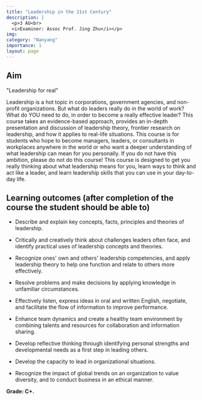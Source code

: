 ```yaml
---
title: "Leadership in the 21st Century"
description: |
  <p>3 AU<br>
  <i>Examiner: Assoc Prof. Jing Zhu</i></p>
img:
category: "Nanyang"
importance: 1
layout: page
---
```


## Aim

"Leadership for real"

Leadership is a hot topic in corporations, government agencies, and non-profit organizations. But what do leaders really do in the world of work? What do YOU need to do, in order to become a really effective leader? This course takes an evidence-based approach, provides an in-depth presentation and discussion of leadership theory, frontier research on leadership, and how it applies to real-life situations. This course is for students who hope to become managers, leaders, or consultants in workplaces anywhere in the world or who want a deeper understanding of what leadership can mean for you personally. If you do not have this ambition, please do not do this course! This course is designed to get you really thinking about what leadership means for you, learn ways to think and act like a leader, and learn leadership skills that you can use in your day-to-day life.

## Learning outcomes (after completion of the course the student should be able to)

- Describe and explain key concepts, facts, principles and theories of leadership.

- Critically and creatively think about challenges leaders often face, and identify practical uses of leadership concepts and theories.

- Recognize ones' own and others' leadership competencies, and apply leadership theory to help one function and relate to others more effectively.

- Resolve problems and make decisions by applying knowledge in unfamiliar circumstances.

- Effectively listen, express ideas in oral and written English, negotiate, and facilitate the flow of information to improve performance.

- Enhance team dynamics and create a healthy team environment by combining talents and
  resources for collaboration and information sharing.

- Develop reflective thinking through identifying personal strengths and developmental needs as a first step in leading others.

- Develop the capacity to lead in organizational situations.

- Recognize the impact of global trends on an organization to value diversity, and to conduct business in an ethical manner.

**Grade: C+.**
